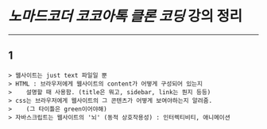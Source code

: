# _노마드코더 코코아톡 클론 코딩_ 강의 정리

---

## 1

```
> 웹사이트는 just text 파일일 뿐
> HTML : 브라우저에게 웹사이트의 content가 어떻게 구성되어 있는지
>	 설명할 때 사용함. (title은 뭐고, sidebar, link는 뭔지 등등)
> css는 브라우저에게 웹사이트의 그 콘텐츠가 어떻게 보여야하는지 알려줌.
>	 (그 타이틀은 green이어야해)
> 자바스크립트는 웹사이트의 '뇌' (동적 상호작용성) : 인터렉티비티, 애니메이션
```
